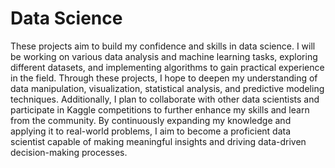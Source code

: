 # Data Science

These projects aim to build my confidence and skills in data science. I will be working on various data analysis and machine learning tasks, exploring different datasets, and implementing algorithms to gain practical experience in the field. Through these projects, I hope to deepen my understanding of data manipulation, visualization, statistical analysis, and predictive modeling techniques.
Additionally, I plan to collaborate with other data scientists and participate in Kaggle competitions to further enhance my skills and learn from the community. By continuously expanding my knowledge and applying it to real-world problems, I aim to become a proficient data scientist capable of making meaningful insights and driving data-driven decision-making processes.
